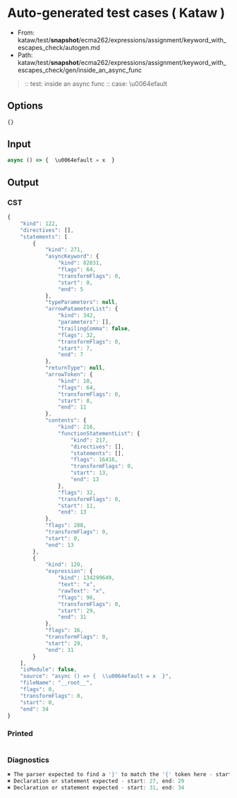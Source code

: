 # Auto-generated test cases ( Kataw )
- From: kataw/test/__snapshot__/ecma262/expressions/assignment/keyword_with_escapes_check/autogen.md
- Path: kataw/test/__snapshot__/ecma262/expressions/assignment/keyword_with_escapes_check/gen/inside_an_async_func
> :: test: inside an async func
> :: case: \u0064efault
## Options

`````js
{}
`````
## Input

`````js
async () => {  \u0064efault = x  }
`````
## Output

### CST

```javascript
{
    "kind": 122,
    "directives": [],
    "statements": [
        {
            "kind": 271,
            "asyncKeyword": {
                "kind": 82031,
                "flags": 64,
                "transformFlags": 0,
                "start": 0,
                "end": 5
            },
            "typeParameters": null,
            "arrowPatameterList": {
                "kind": 342,
                "parameters": [],
                "trailingComma": false,
                "flags": 32,
                "transformFlags": 0,
                "start": 7,
                "end": 7
            },
            "returnType": null,
            "arrowToken": {
                "kind": 10,
                "flags": 64,
                "transformFlags": 0,
                "start": 8,
                "end": 11
            },
            "contents": {
                "kind": 216,
                "functionStatementList": {
                    "kind": 217,
                    "directives": [],
                    "statements": [],
                    "flags": 16416,
                    "transformFlags": 0,
                    "start": 13,
                    "end": 13
                },
                "flags": 32,
                "transformFlags": 0,
                "start": 11,
                "end": 13
            },
            "flags": 288,
            "transformFlags": 0,
            "start": 0,
            "end": 13
        },
        {
            "kind": 120,
            "expression": {
                "kind": 134299649,
                "text": "x",
                "rawText": "x",
                "flags": 96,
                "transformFlags": 0,
                "start": 29,
                "end": 31
            },
            "flags": 16,
            "transformFlags": 0,
            "start": 29,
            "end": 31
        }
    ],
    "isModule": false,
    "source": "async () => {  \\u0064efault = x  }",
    "fileName": "__root__",
    "flags": 0,
    "transformFlags": 0,
    "start": 0,
    "end": 34
}
```

### Printed

```javascript

```

### Diagnostics

```javascript
✖ The parser expected to find a '}' to match the '{' token here - start: 15, end: 27
✖ Declaration or statement expected - start: 27, end: 29
✖ Declaration or statement expected - start: 31, end: 34

```

